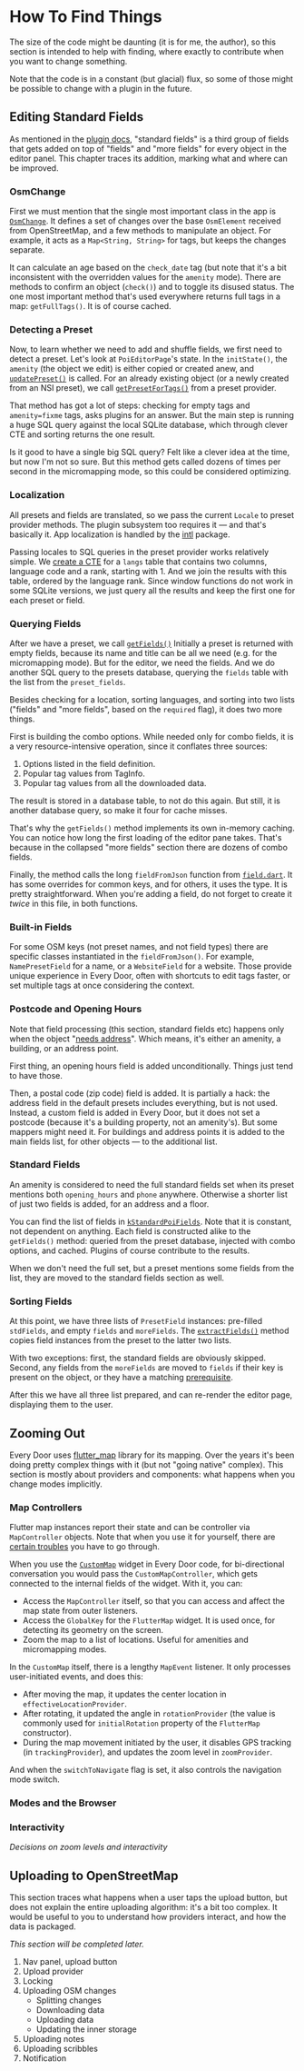 # How To Find Things

The size of the code might be daunting (it is for me, the author), so this section
is intended to help with finding, where exactly to contribute when you want to change
something.

Note that the code is in a constant (but glacial) flux, so some of those might be
possible to change with a plugin in the future.

## Editing Standard Fields

As mentioned in the [plugin docs](../plugins/metadata/presets.md), "standard fields" is
a third group of fields that gets added on top of "fields" and "more fields" for every
object in the editor panel. This chapter traces its addition, marking what and where
can be improved.

### OsmChange

First we must mention that the single most important class in the app is
[`OsmChange`](https://github.com/Zverik/every_door/blob/v6.0/lib/models/amenity.dart).
It defines a set of changes over the base `OsmElement` received from OpenStreetMap,
and a few methods to manipulate an object. For example, it acts as a `Map<String, String>`
for tags, but keeps the changes separate.

It can calculate an age based on the `check_date`
tag (but note that it's a bit inconsistent with the overridden values for the
`amenity` mode). There are methods to confirm an object (`check()`) and to toggle
its disused status. The one most important method that's used everywhere returns
full tags in a map: `getFullTags()`. It is of course cached.

### Detecting a Preset

Now, to learn whether we need to add and shuffle fields, we first need to detect
a preset. Let's look at `PoiEditorPage`'s state. In the `initState()`, the `amenity`
(the object we edit) is either copied or created anew, and
[`updatePreset()`](https://github.com/Zverik/every_door/blob/v6.0/lib/screens/editor.dart#L101)
is called. For an already existing object (or a newly created from an NSI preset),
we call [`getPresetForTags()`](https://github.com/Zverik/every_door/blob/v6.0/lib/providers/presets.dart#L231)
from a preset provider.

That method has got a lot of steps: checking for empty tags and `amenity=fixme` tags,
asks plugins for an answer. But the main step is running a huge SQL query against
the local SQLite database, which through clever CTE and sorting returns the one result.

Is it good to have a single big SQL query? Felt like a clever idea at the time, but
now I'm not so sure. But this method gets called dozens of times per second in the
micromapping mode, so this could be considered optimizing.

### Localization

All presets and fields are translated, so we pass the current `Locale` to preset
provider methods. The plugin subsystem too requires it — and that's basically it.
App localization is handled by the [intl](https://docs.flutter.dev/ui/accessibility-and-internationalization/internationalization)
package.

Passing locales to SQL queries in the preset provider works relatively simple.
We [create a CTE](https://github.com/Zverik/every_door/blob/v6.0/lib/providers/presets.dart#L92)
for a `langs` table that contains two columns, language
code and a rank, starting with 1. And we join the results with this table,
ordered by the language rank. Since window functions do not work in some
SQLite versions, we just query all the results and keep the first one for
each preset or field.

### Querying Fields

After we have a preset, we call [`getFields()`](https://github.com/Zverik/every_door/blob/v6.0/lib/providers/presets.dart#L460)
Initially a preset is returned with empty fields, because its name and title
can be all we need (e.g. for the micromapping mode). But for the editor, we need
the fields. And we do another SQL query to the presets database,
querying the `fields` table with the list from the `preset_fields`.

Besides checking for a location, sorting languages, and sorting into two
lists ("fields" and "more fields", based on the `required` flag), it does two
more things.

First is building the combo options. While needed only for combo fields,
it is a very resource-intensive operation, since it conflates three sources:

1. Options listed in the field definition.
2. Popular tag values from TagInfo.
3. Popular tag values from all the downloaded data.

The result is stored in a database table, to not do this again. But still, it is
another database query, so make it four for cache misses.

That's why the `getFields()` method implements its own in-memory caching. You
can notice how long the first loading of the editor pane takes. That's because
in the collapsed "more fields" section there are dozens of combo fields.

Finally, the method calls the long `fieldFromJson` function from
[`field.dart`](https://github.com/Zverik/every_door/blob/main/lib/models/field.dart).
It has some overrides for common keys, and for others, it uses the type.
It is pretty straightforward. When you're adding a field, do not forget
to create it _twice_ in this file, in both functions.

### Built-in Fields

For some OSM keys (not preset names, and not field types) there are specific
classes instantiated in the `fieldFromJson()`. For example, `NamePresetField`
for a name, or a `WebsiteField` for a website. Those provide unique experience
in Every Door, often with shortcuts to edit tags faster, or set multiple tags
at once considering the context.

### Postcode and Opening Hours

Note that field processing (this section, standard fields etc) happens only
when the object "[needs address](https://github.com/Zverik/every_door/blob/v6.0/lib/screens/editor.dart#L93)".
Which means, it's either an amenity, a building, or an address point.

First thing, an opening hours field is added unconditionally. Things just tend
to have those.

Then, a postal code (zip code) field is added. It is partially a hack: the address
field in the default presets includes everything, but is not used. Instead, a custom
field is added in Every Door, but it
does not set a postcode (because it's a building property, not an amenity's).
But some mappers might need it. For buildings and address points it is added to the
main fields list, for other objects — to the additional list.

### Standard Fields

An amenity is considered to need the full standard fields set when its preset mentions
both `opening_hours` and `phone` anywhere. Otherwise a shorter list of just two
fields is added, for an address and a floor.

You can find the list of fields in
[`kStandardPoiFields`](https://github.com/Zverik/every_door/blob/v6.0/lib/providers/presets.dart#L612).
Note that it is constant, not dependent on anything. Each field is constructed
alike to the `getFields()` method: queried from the preset database, injected
with combo options, and cached. Plugins of course contribute to the results.

When we don't need the full set, but a preset mentions some fields from the
list, they are moved to the standard fields section as well.

### Sorting Fields

At this point, we have three lists of `PresetField` instances:
pre-filled `stdFields`, and empty `fields` and `moreFields`.
The [`extractFields()`](https://github.com/Zverik/every_door/blob/v6.0/lib/screens/editor.dart#L191)
method copies field instances from the preset to the latter two lists.

With two exceptions: first, the standard fields are obviously skipped.
Second, any fields from the `moreFields` are moved to `fields` if their
key is present on the object, or they have a matching
[prerequisite](https://github.com/ideditor/schema-builder?tab=readme-ov-file#prerequisitetag).

After this we have all three list prepared, and can re-render the editor page,
displaying them to the user.

## Zooming Out

Every Door uses [flutter\_map](https://pub.dev/packages/flutter_map) library for its mapping.
Over the years it's been doing pretty complex things with it (but not "going native" complex).
This section is mostly about providers and components: what happens when you change modes
implicitly.

### Map Controllers

Flutter map instances report their state and can be controller via `MapController` objects.
Note that when you use it for yourself, there are
[certain troubles](https://docs.fleaflet.dev/usage/programmatic-interaction/external-custom-controllers)
you have to go through.

When you use the [`CustomMap`](https://github.com/Zverik/every_door/blob/main/lib/widgets/map.dart)
widget in Every Door code, for bi-directional conversation
you would pass the `CustomMapController`, which gets connected to the internal fields
of the widget. With it, you can:

* Access the `MapController` itself, so that you can access and affect the map state
    from outer listeners.
* Access the `GlobalKey` for the `FlutterMap` widget. It is used once, for detecting
    its geometry on the screen.
* Zoom the map to a list of locations. Useful for amenities and micromapping modes.

In the `CustomMap` itself, there is a lengthy `MapEvent` listener. It only processes
user-initiated events, and does this:

* After moving the map, it updates the center location in `effectiveLocationProvider`.
* After rotating, it updated the angle in `rotationProvider` (the value is commonly
    used for `initialRotation` property of the `FlutterMap` constructor).
* During the map movement initiated by the user, it disables GPS tracking
    (in `trackingProvider`), and updates the zoom level in `zoomProvider`.

And when the `switchToNavigate` flag is set, it also controls the navigation mode switch.

### Modes and the Browser

### Interactivity

_Decisions on zoom levels and interactivity_

## Uploading to OpenStreetMap

This section traces what happens when a user taps the upload button, but does not explain
the entire uploading algorithm: it's a bit too complex. It would be useful to you to
understand how providers interact, and how the data is packaged.

_This section will be completed later._

1. Nav panel, upload button
2. Upload provider
3. Locking
4. Uploading OSM changes
    * Splitting changes
    * Downloading data
    * Uploading data
    * Updating the inner storage
5. Uploading notes
6. Uploading scribbles
7. Notification
